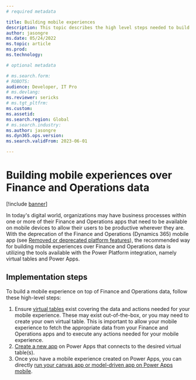```yaml
---
# required metadata

title: Building mobile experiences
description: This topic describes the high level steps needed to build mobile experiences in Power Apps using Finance and Operations app data 
author: jasongre
ms.date: 05/24/2022
ms.topic: article
ms.prod: 
ms.technology: 

# optional metadata

# ms.search.form: 
# ROBOTS: 
audience: Developer, IT Pro
# ms.devlang: 
ms.reviewer: sericks
# ms.tgt_pltfrm: 
ms.custom: 
ms.assetid: 
ms.search.region: Global
# ms.search.industry: 
ms.author: jasongre
ms.dyn365.ops.version: 
ms.search.validFrom: 2023-06-01

---
```


# Building mobile experiences over Finance and Operations data 

[!include [banner](../includes/banner.md)]

In today's digital world, organizations may have business processes within one or more of their Finance and Operations apps that need to be available on mobile devices to allow their users to be productive wherever they are. With the deprecation of the Finance and Operations (Dynamics 365) mobile app (see [Removed or deprecated platform features](../get-started/removed-deprecated-features-platform-updates.md#finance-and-operations-dynamics-365-mobile-application-and-mobile-platform)), the recommended way for building mobile experiences over Finance and Operations data is utilizing the tools available with the Power Platform integration, namely virtual tables and Power Apps.  

## Implementation steps
To build a mobile experience on top of Finance and Operations data, follow these high-level steps: 
1.  Ensure [virtual tables](virtual-entities-overview.md) exist covering the data and actions needed for your mobile experience. These may exist out-of-the-box, or you may need to create your own virtual table. This is important to allow your mobile experience to fetch the appropriate data from your Finance and Operations apps and to execute any actions needed for your mobile experience. 
2.  [Create a new app](/power-apps/maker/) on Power Apps that connects to the desired virtual table(s).
3.  Once you have a mobile experience created on Power Apps, you can directly [run your canvas app or model-driven app on Power Apps mobile](/power-apps/mobile/run-powerapps-on-mobile).


